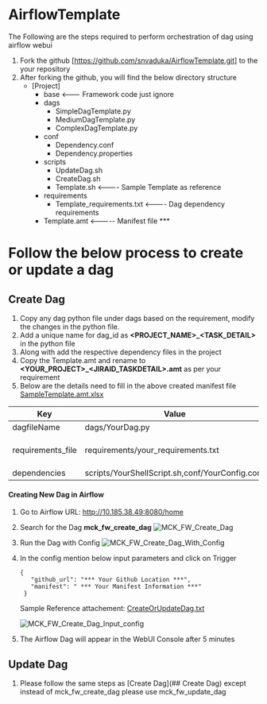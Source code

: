 # AirflowTemplate
The Following are the steps required to perform orchestration of dag using airflow webui

1. Fork the github [https://github.com/snvaduka/AirflowTemplate.git] to the your repository
2. After forking the github, you will find the below directory structure
    * [Project]
        * base  <--- Framework code just ignore 
        * dags
            * SimpleDagTemplate.py
            * MediumDagTemplate.py
            * ComplexDagTemplate.py   
        * conf
            * Dependency.conf
            * Dependency.properties
        * scripts
            * UpdateDag.sh
            * CreateDag.sh
            * Template.sh <---- Sample Template as reference
        * requirements
            * Template_requirements.txt <---- Dag dependency requirements   
        * Template.amt <----- Manifest file ***
        
# Follow the below process to create or update a dag
## Create Dag
1. Copy any dag python file under dags based on the requirement, modify the changes in the python file.
2. Add a unique name for dag_id as **<PROJECT_NAME>_<TASK_DETAIL>** in the python file
3. Along with add the respective dependency files in the project
4. Copy the Template.amt and rename to **<YOUR_PROJECT>_<JIRAID_TASKDETAIL>.amt** as per your requirement
5. Below are the details need to fill in the above created manifest file
[SampleTemplate.amt.xlsx](https://github.com/snvaduka/AirflowTemplate/files/6998295/SampleTemplate.amt.xlsx)

<table>
<thead>
<tr>
<th>Key</th>
<th>Value</th>
<th>Description</th>
</tr>
</thead>
<tbody>
<tr>
<td>dagfileName</td>
<td>dags/YourDag.py</td>
<td>Location of the dag definition file</td>
</tr>
<tr>
<td>requirements_file</td>
<td>requirements/your_requirements.txt</td>
<td>[NA/requirements/project1_requirements.txt] 
# Pass NA if not applicable
This will be deployed during deployment</td>
</tr>
<tr>
<td>dependencies</td>
<td>scripts/YourShellScript.sh,conf/YourConfig.conf</td>
<td>Specify the dependencies of the dags</td>
</tr>
</tbody>
</table>  


#### Creating New Dag in Airflow ####
1. Go to Airflow URL: http://10.185.38.49:8080/home
2. Search for the Dag **mck_fw_create_dag**
![MCK_FW_Create_Dag](https://user-images.githubusercontent.com/88087256/129687718-8dea1cfa-b9e9-45df-8e76-b087b43ae0a7.jpg)
3. Run the Dag with Config
![MCK_FW_Create_Dag_With_Config](https://user-images.githubusercontent.com/88087256/129687938-e4ab451a-1bf5-4f12-8807-29bd1429411e.jpg)
4. In the config mention below input parameters and click on Trigger 
   ```
   { 
      "github_url": "*** Your Github Location ***", 
      "manifest": " *** Your Manifest Information ***" 
    }
   ```
   Sample Reference attachement: [CreateOrUpdateDag.txt](https://github.com/snvaduka/AirflowTemplate/files/6998132/CreateOrUpdateDag.txt)
   
   ![MCK_FW_Create_Dag_Input_config](https://user-images.githubusercontent.com/88087256/129689089-cbb7f33d-4098-440f-8c6f-495be4cc73d7.jpg)

5. The Airflow Dag will appear in the WebUI Console after 5 minutes
## Update Dag
1. Please follow the same steps as [Create Dag](## Create Dag) except instead of mck_fw_create_dag please use mck_fw_update_dag

